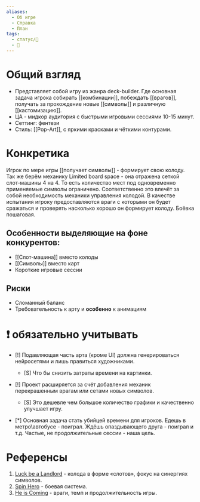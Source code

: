 ```yaml
---
aliases:
  - Об игре
  - Справка
  - План
tags:
  - статус/🌱
  - 📃
---
```

# Общий взгляд
- Представляет собой игру из жанра deck-builder. Где основная задача игрока собирать [[комбинации]], побеждать [[врагов]], получать за прохождение новые [[символы]] и различную [[кастомизацию]].
- ЦА - мидкор аудитория с быстрыми игровыми сессиями 10-15 минут.
- Сеттинг: фентези
- Стиль: [[Pop-Art]], с яркими красками и чёткими контурами.

# Конкретика
Игрок по мере игры [[получает символы]] - формирует свою колоду.
Так же берём механику Limited board space - она отражена сеткой слот-машины 4 на 4. То есть количество мест под одновременно применяемые символы ограничено.
Соответственно это влечёт за собой необходимость механики управления колодой.
В качестве испытания игроку предоставляются враги с которыми он будет сражаться и проверять насколько хорошо он формирует колоду. Боёвка пошаговая.



## Особенности выделяющие на фоне конкурентов:
- [[Слот-машина]] вместо колоды
- [[Символы]] вместо карт
- Короткие игровые сессии

## Риски
- Сломанный баланс
- Требовательность к арту и **особенно** к анимациям

# ❗ обязательно учитывать
- [!] Подавляющая часть арта (кроме UI) должна генерироваться нейросетями и лишь правиться художниками.
	- [S] Что бы снизить затраты времени на картинки.

- [!] Проект расширяется за счёт добавления механик перекрашенным врагам или сетами новых символов.
	- [S] Это дешевле чем большое количество графики и качественно улучшает игру.
- [*] Основная задача стать убийцей времени для игроков. Едешь в метро\автобусе - поиграл. Ждёшь опаздывающего друга - поиграл и т.д. Частые, не продолжительные сессии - наша цель.

# Референсы
1. [Luck be a Landlord](https://store.steampowered.com/app/1404850/Udachi_arendodatel/) - колода в форме «слотов», фокус на синергиях символов.
2. [Spin Hero](https://store.steampowered.com/app/2917350/Spin_Hero/) - боевая система.
3. [He is Coming](https://store.steampowered.com/app/2824490/He_is_Coming/) - враги, темп и продолжительность игры.



